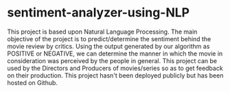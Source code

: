 # sentiment-analyzer-using-NLP
This project is based upon Natural Language Processing. The main objective of the project is to predict/determine the sentiment behind the movie review by critics. Using the output generated by our algorithm as POSITIVE or NEGATIVE, we can determine the manner in which the movie in consideration was perceived by the people in general. This project can be used by the Directors and Producers of movies/series so as to get feedback on their production. This project hasn't been deployed publicly but has been hosted on Github.
